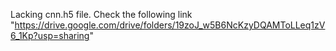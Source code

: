 Lacking cnn.h5 file.
Check the following link "https://drive.google.com/drive/folders/19zoJ_w5B6NcKzyDQAMToLLeq1zV6_1Kp?usp=sharing"
